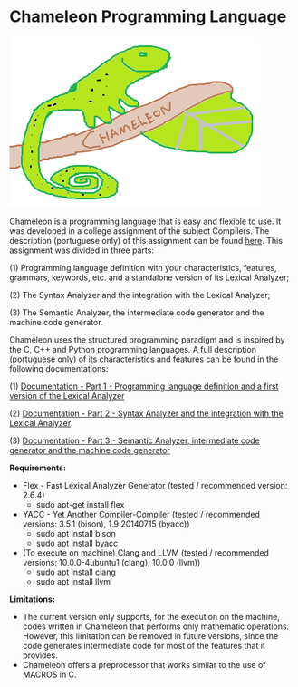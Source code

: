 # Chameleon Programming Language

![Chameleon logo](misc/Chameleon_logo.png "Chameleon logo")

Chameleon is a programming language that is easy and flexible to use. It was developed in a college assignment of the subject Compilers. The description (portuguese only) of this assignment can be found [here](Description-Compilers-2020.pdf). This assignment was divided in three parts:

(1) Programming language definition with your characteristics, features, grammars, keywords, etc. and a standalone version of its Lexical Analyzer;

(2) The Syntax Analyzer and the integration with the Lexical Analyzer;

(3) The Semantic Analyzer, the intermediate code generator and the machine code generator.

Chameleon uses the structured programming paradigm and is inspired by the C, C++ and Python programming languages. A full description (portuguese only) of its characteristics and features can be found in the following documentations:

(1) [Documentation - Part 1 - Programming language definition and a first version of the Lexical Analyzer](doc_1_daniel_joao_maria_naiara.pdf)

(2) [Documentation - Part 2 - Syntax Analyzer and the integration with the Lexical Analyzer](doc_2_daniel_joao_maria_naiara.pdf)

(3) [Documentation - Part 3 - Semantic Analyzer, intermediate code generator and the machine code generator](doc_3_daniel_joao_maria_naiara.pdf)

**Requirements:**
- Flex - Fast Lexical Analyzer Generator (tested / recommended version: 2.6.4)
    - sudo apt-get install flex
- YACC - Yet Another Compiler-Compiler (tested / recommended versions: 3.5.1 (bison), 1.9 20140715 (byacc))
    - sudo apt install bison
    - sudo apt install byacc
- (To execute on machine) Clang and LLVM (tested / recommended versions: 10.0.0-4ubuntu1 (clang), 10.0.0 (llvm))
    - sudo apt install clang
    - sudo apt install llvm

**Limitations:**
- The current version only supports, for the execution on the machine, codes written in Chameleon that performs only mathematic operations. However, this limitation can be removed in future versions, since the code generates intermediate code for most of the features that it provides.
- Chameleon offers a preprocessor that works similar to the use of MACROS in C.
